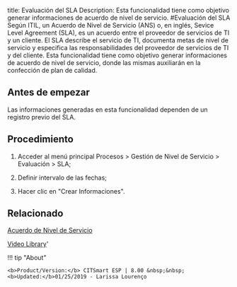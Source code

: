 title:  Evaluación del SLA 
Description: Esta funcionalidad tiene como objetivo generar informaciones de acuerdo de nivel de servicio. 
#Evaluación del SLA
Según ITIL, un Acuerdo de Nivel de Servicio (ANS) o, en inglés, Sevice Level Agreement (SLA), es un acuerdo entre el proveedor de servicios de TI y un cliente. El SLA describe el servicio de TI, documenta metas de nivel de servicio y especifica las responsabilidades del proveedor de servicios de TI y del cliente.
Esta funcionalidad tiene como objetivo generar informaciones de acuerdo de nivel de servicio, donde las mismas auxiliarán en la confección de plan de calidad.

Antes de empezar
----------------

Las informaciones generadas en esta funcionalidad dependen de un registro previo
del SLA.

Procedimiento
-------------

1.  Acceder al menú principal Procesos \> Gestión de Nivel de Servicio \>
    Evaluación \> SLA;

2.  Definir intervalo de las fechas;

3.  Hacer clic en "Crear Informaciones".

Relacionado
-----------

[Acuerdo de Nivel de Servicio](/es-es/citsmart-esp-8/processes/service-level/use/service-level-agreement.html)

<i class='fa fa-youtube-play  fa-2x' style='color:#97ce17;vertical-align: middle;'> </i> [Video Library](https://www.youtube.com/playlist?list=PLB5qK2uzf2RMjX0O3lujZJk298ZUVu21l)'

!!! tip "About"

    <b>Product/Version:</b> CITSmart ESP | 8.00 &nbsp;&nbsp;
    <b>Updated:</b>01/25/2019 - Larissa Lourenço

